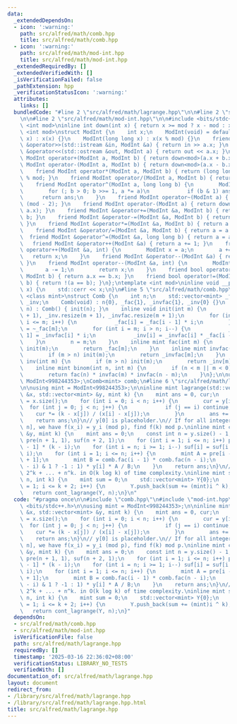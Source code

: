 ```yaml
---
data:
  _extendedDependsOn:
  - icon: ':warning:'
    path: src/alfred/math/comb.hpp
    title: src/alfred/math/comb.hpp
  - icon: ':warning:'
    path: src/alfred/math/mod-int.hpp
    title: src/alfred/math/mod-int.hpp
  _extendedRequiredBy: []
  _extendedVerifiedWith: []
  _isVerificationFailed: false
  _pathExtension: hpp
  _verificationStatusIcon: ':warning:'
  attributes:
    links: []
  bundledCode: "#line 2 \"src/alfred/math/lagrange.hpp\"\n\n#line 2 \"src/alfred/math/comb.hpp\"\
    \n\n#line 2 \"src/alfred/math/mod-int.hpp\"\n\n#include <bits/stdc++.h>\n\ntemplate\
    \ <int mod>\ninline int down(int x) { return x >= mod ? x - mod : x; }\ntemplate\
    \ <int mod>\nstruct ModInt {\n    int x;\n    ModInt(void) = default;\n    ModInt(int\
    \ x) : x(x) {}\n    ModInt(long long x) : x(x % mod) {}\n    friend std::istream\
    \ &operator>>(std::istream &in, ModInt &a) { return in >> a.x; }\n    friend std::ostream\
    \ &operator<<(std::ostream &out, ModInt a) { return out << a.x; }\n    friend\
    \ ModInt operator+(ModInt a, ModInt b) { return down<mod>(a.x + b.x); }\n    friend\
    \ ModInt operator-(ModInt a, ModInt b) { return down<mod>(a.x - b.x + mod); }\n\
    \    friend ModInt operator*(ModInt a, ModInt b) { return (long long)a.x * b.x\
    \ % mod; }\n    friend ModInt operator/(ModInt a, ModInt b) { return a * ~b; }\n\
    \    friend ModInt operator^(ModInt a, long long b) {\n        ModInt ans = 1;\n\
    \        for (; b > 0; b >>= 1, a *= a)\n            if (b & 1) ans *= a;\n  \
    \      return ans;\n    }\n    friend ModInt operator~(ModInt a) { return a ^\
    \ (mod - 2); }\n    friend ModInt operator-(ModInt a) { return down<mod>(mod -\
    \ a.x); }\n    friend ModInt &operator+=(ModInt &a, ModInt b) { return a = a +\
    \ b; }\n    friend ModInt &operator-=(ModInt &a, ModInt b) { return a = a - b;\
    \ }\n    friend ModInt &operator*=(ModInt &a, ModInt b) { return a = a * b; }\n\
    \    friend ModInt &operator/=(ModInt &a, ModInt b) { return a = a / b; }\n  \
    \  friend ModInt &operator^=(ModInt &a, long long b) { return a = a ^ b; }\n \
    \   friend ModInt &operator++(ModInt &a) { return a += 1; }\n    friend ModInt\
    \ operator++(ModInt &a, int) {\n        ModInt x = a;\n        a += 1;\n     \
    \   return x;\n    }\n    friend ModInt &operator--(ModInt &a) { return a -= 1;\
    \ }\n    friend ModInt operator--(ModInt &a, int) {\n        ModInt x = a;\n \
    \       a -= 1;\n        return x;\n    }\n    friend bool operator==(ModInt a,\
    \ ModInt b) { return a.x == b.x; }\n    friend bool operator!=(ModInt a, ModInt\
    \ b) { return !(a == b); }\n};\ntemplate <int mod>\ninline void __print(ModInt<mod>\
    \ x) {\n    std::cerr << x;\n}\n#line 5 \"src/alfred/math/comb.hpp\"\n\ntemplate\
    \ <class mint>\nstruct Comb {\n    int n;\n    std::vector<mint> _fac, _invfac,\
    \ _inv;\n    Comb(void) : n{0}, _fac{1}, _invfac{1}, _inv{0} {}\n    Comb(int\
    \ n) : Comb() { init(n); }\n    inline void init(int m) {\n        _fac.resize(m\
    \ + 1), _inv.resize(m + 1), _invfac.resize(m + 1);\n        for (int i = n + 1;\
    \ i <= m; i++) {\n            _fac[i] = _fac[i - 1] * i;\n        }\n        _invfac[m]\
    \ = ~_fac[m];\n        for (int i = m; i > n; i--) {\n            _invfac[i -\
    \ 1] = _invfac[i] * i;\n            _inv[i] = _invfac[i] * _fac[i - 1];\n    \
    \    }\n        n = m;\n    }\n    inline mint fac(int m) {\n        if (m > n)\
    \ init(m);\n        return _fac[m];\n    }\n    inline mint invfac(int m) {\n\
    \        if (m > n) init(m);\n        return _invfac[m];\n    }\n    inline mint\
    \ inv(int m) {\n        if (m > n) init(m);\n        return _inv[m];\n    }\n\
    \    inline mint binom(int n, int m) {\n        if (n < m || m < 0) return 0;\n\
    \        return fac(n) * invfac(m) * invfac(n - m);\n    }\n};\n\nusing mint =\
    \ ModInt<998244353>;\nComb<mint> comb;\n#line 6 \"src/alfred/math/lagrange.hpp\"\
    \n\nusing mint = ModInt<998244353>;\n\ninline mint lagrange(std::vector<mint>\
    \ &x, std::vector<mint> &y, mint k) {\n    mint ans = 0, cur;\n    const int n\
    \ = x.size();\n    for (int i = 0; i < n; i++) {\n        cur = y[i];\n      \
    \  for (int j = 0; j < n; j++) {\n            if (j == i) continue;\n        \
    \    cur *= (k - x[j]) / (x[i] - x[j]);\n        }\n        ans += cur;\n    }\n\
    \    return ans;\n}\n// y[0] is placeholder.\n// If for all integer x_i in [1,\
    \ n], we have f(x_i) = y_i (mod p), find f(k) mod p.\ninline mint cont_lagrange(std::vector<mint>\
    \ &y, mint k) {\n    mint ans = 0;\n    const int n = y.size() - 1;\n    std::vector<mint>\
    \ pre(n + 1, 1), suf(n + 2, 1);\n    for (int i = 1; i <= n; i++) pre[i] = pre[i\
    \ - 1] * (k - i);\n    for (int i = n; i >= 1; i--) suf[i] = suf[i + 1] * (k -\
    \ i);\n    for (int i = 1; i <= n; i++) {\n        mint A = pre[i - 1] * suf[i\
    \ + 1];\n        mint B = comb.fac(i - 1) * comb.fac(n - i);\n        ans += ((n\
    \ - i) & 1 ? -1 : 1) * y[i] * A / B;\n    }\n    return ans;\n}\n// find 1^k +\
    \ 2^k + ... + n^k. in O(k log k) of time complexity.\ninline mint sum_of_kth_powers(mint\
    \ n, int k) {\n    mint sum = 0;\n    std::vector<mint> Y{0};\n    for (int i\
    \ = 1; i <= k + 2; i++) {\n        Y.push_back(sum += (mint)i ^ k);\n    }\n \
    \   return cont_lagrange(Y, n);\n}\n"
  code: "#pragma once\n\n#include \"comb.hpp\"\n#include \"mod-int.hpp\"\n#include\
    \ <bits/stdc++.h>\n\nusing mint = ModInt<998244353>;\n\ninline mint lagrange(std::vector<mint>\
    \ &x, std::vector<mint> &y, mint k) {\n    mint ans = 0, cur;\n    const int n\
    \ = x.size();\n    for (int i = 0; i < n; i++) {\n        cur = y[i];\n      \
    \  for (int j = 0; j < n; j++) {\n            if (j == i) continue;\n        \
    \    cur *= (k - x[j]) / (x[i] - x[j]);\n        }\n        ans += cur;\n    }\n\
    \    return ans;\n}\n// y[0] is placeholder.\n// If for all integer x_i in [1,\
    \ n], we have f(x_i) = y_i (mod p), find f(k) mod p.\ninline mint cont_lagrange(std::vector<mint>\
    \ &y, mint k) {\n    mint ans = 0;\n    const int n = y.size() - 1;\n    std::vector<mint>\
    \ pre(n + 1, 1), suf(n + 2, 1);\n    for (int i = 1; i <= n; i++) pre[i] = pre[i\
    \ - 1] * (k - i);\n    for (int i = n; i >= 1; i--) suf[i] = suf[i + 1] * (k -\
    \ i);\n    for (int i = 1; i <= n; i++) {\n        mint A = pre[i - 1] * suf[i\
    \ + 1];\n        mint B = comb.fac(i - 1) * comb.fac(n - i);\n        ans += ((n\
    \ - i) & 1 ? -1 : 1) * y[i] * A / B;\n    }\n    return ans;\n}\n// find 1^k +\
    \ 2^k + ... + n^k. in O(k log k) of time complexity.\ninline mint sum_of_kth_powers(mint\
    \ n, int k) {\n    mint sum = 0;\n    std::vector<mint> Y{0};\n    for (int i\
    \ = 1; i <= k + 2; i++) {\n        Y.push_back(sum += (mint)i ^ k);\n    }\n \
    \   return cont_lagrange(Y, n);\n}"
  dependsOn:
  - src/alfred/math/comb.hpp
  - src/alfred/math/mod-int.hpp
  isVerificationFile: false
  path: src/alfred/math/lagrange.hpp
  requiredBy: []
  timestamp: '2025-03-16 22:36:02+08:00'
  verificationStatus: LIBRARY_NO_TESTS
  verifiedWith: []
documentation_of: src/alfred/math/lagrange.hpp
layout: document
redirect_from:
- /library/src/alfred/math/lagrange.hpp
- /library/src/alfred/math/lagrange.hpp.html
title: src/alfred/math/lagrange.hpp
---
```

